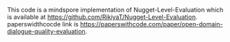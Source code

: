 This code is a mindspore implementation of Nugget-Level-Evaluation which is available at https://github.com/RikiyaT/Nugget-Level-Evaluation.
paperswidthcocde link is https://paperswithcode.com/paper/open-domain-dialogue-quality-evaluation.